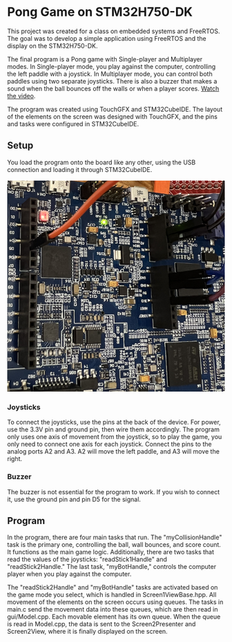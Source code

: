 # Pong Game on STM32H750-DK

This project was created for a class on embedded systems and FreeRTOS. The goal was to develop a simple application using FreeRTOS and the display on the STM32H750-DK. 

The final program is a Pong game with Single-player and Multiplayer modes. In Single-player mode, you play against the computer, controlling the left paddle with a joystick. In Multiplayer mode, you can control both paddles using two separate joysticks. There is also a buzzer that makes a sound when the ball bounces off the walls or when a player scores. [Watch the video](https://youtube.com/shorts/5wfePZIGrSA?feature=share).

The program was created using TouchGFX and STM32CubeIDE. The layout of the elements on the screen was designed with TouchGFX, and the pins and tasks were configured in STM32CubeIDE.

## Setup

You load the program onto the board like any other, using the USB connection and loading it through STM32CubeIDE.

![Connected Pins](https://github.com/AljazJus/PongGame_Stm32H750DK_FreeRTOS/blob/main/pins.png)


### Joysticks

To connect the joysticks, use the pins at the back of the device. For power, use the 3.3V pin and ground pin, then wire them accordingly. The program only uses one axis of movement from the joystick, so to play the game, you only need to connect one axis for each joystick. Connect the pins to the analog ports A2 and A3. A2 will move the left paddle, and A3 will move the right.

### Buzzer

The buzzer is not essential for the program to work. If you wish to connect it, use the ground pin and pin D5 for the signal.

## Program

In the program, there are four main tasks that run. The "myCollisionHandle" task is the primary one, controlling the ball, wall bounces, and score count. It functions as the main game logic. Additionally, there are two tasks that read the values of the joysticks: "readStick1Handle" and "readStick2Handle." The last task, "myBotHandle," controls the computer player when you play against the computer. 

The "readStick2Handle" and "myBotHandle" tasks are activated based on the game mode you select, which is handled in Screen1ViewBase.hpp. All movement of the elements on the screen occurs using queues. The tasks in main.c send the movement data into these queues, which are then read in gui/Model.cpp. Each movable element has its own queue. When the queue is read in Model.cpp, the data is sent to the Screen2Presenter and Screen2View, where it is finally displayed on the screen.

